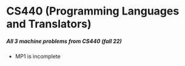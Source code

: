 CS440 (Programming Languages and Translators)
==========================

##### All 3 machine problems from CS440 (fall 22)
* MP1 is incomplete

